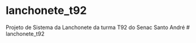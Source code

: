 # lanchonete_t92
Projeto de Sistema da Lanchonete da turma T92 do Senac Santo André
#   l a n c h o n e t e _ t 9 2  
 